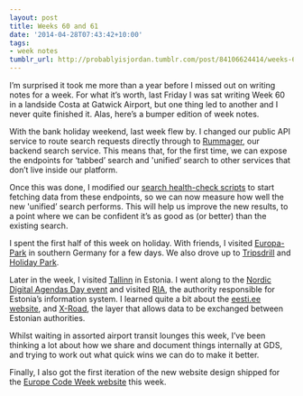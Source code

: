 ```yaml
---
layout: post
title: Weeks 60 and 61
date: '2014-04-28T07:43:42+10:00'
tags:
- week notes
tumblr_url: http://probablyisjordan.tumblr.com/post/84106624414/weeks-60-and-61
---
```

<p>I&rsquo;m surprised it took me more than a year before I missed out on writing notes for a week. For what it&rsquo;s worth, last Friday I was sat writing Week 60 in a landside Costa at Gatwick Airport, but one thing led to another and I never quite finished it. Alas, here&rsquo;s a bumper edition of week notes.</p>

<p>With the bank holiday weekend, last week flew by. I changed our public API service to route search requests directly through to <a href="https://github.com/alphagov/rummager/">Rummager</a>, our backend search service. This means that, for the first time, we can expose the endpoints for &lsquo;tabbed&rsquo; search and 'unified&rsquo; search to other services that don&rsquo;t live inside our platform.</p>

<p>Once this was done, I modified our <a href="https://github.com/alphagov/rummager/tree/master/lib/health_check">search health-check scripts</a> to start fetching data from these endpoints, so we can now measure how well the new 'unified&rsquo; search performs. This will help us improve the new results, to a point where we can be confident it&rsquo;s as good as (or better) than the existing search.</p>

<p>I spent the first half of this week on holiday. With friends, I visited <a href="http://www.europapark.de/">Europa-Park</a> in southern Germany for a few days. We also drove up to <a href="http://tripsdrill.de/en/">Tripsdrill</a> and <a href="http://www.plopsa.be/holiday-park/de">Holiday Park</a>.</p>

<p>Later in the week, I visited <a href="http://en.wikipedia.org/wiki/Tallinn">Tallinn</a> in Estonia. I went along to the <a href="http://e-estonia.com/nordicday/">Nordic Digital Agendas Day event</a> and visited <a href="https://www.ria.ee/">RIA</a>, the authority responsible for Estonia&rsquo;s information system. I learned quite a bit about the <a href="http://eesti.ee/">eesti.ee website</a>, and <a href="https://www.ria.ee/x-road/">X-Road</a>, the layer that allows data to be exchanged between Estonian authorities.</p>

<p>Whilst waiting in assorted airport transit lounges this week, I&rsquo;ve been thinking a lot about how we share and document things internally at GDS, and trying to work out what quick wins we can do to make it better.</p>

<p>Finally, I also got the first iteration of the new website design shipped for the <a href="http://codeweek.eu">Europe Code Week website</a> this week.</p>
